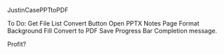 JustinCasePPTtoPDF

To Do:
Get File List
Convert Button
Open PPTX
Notes Page Format
Background Fill
Convert to PDF
Save
Progress Bar
Completion message.

Profit?
